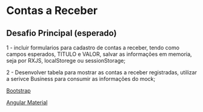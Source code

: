 # Contas a Receber

## Desafio Principal (esperado)

1 - incluir formularios para cadastro de contas a receber, tendo como campos esperados, TITULO e VALOR, salvar as informações em memoria, seja por RXJS, localStorege ou sessionStorage;

2 - Desenvolver tabela para mostrar as contas a receber registradas, utilizar a serivce Business para consumir as informações do mock;


[Bootstrap](https://getbootstrap.com/docs/4.0/layout/grid/)

[Angular Material](https://material.angular.io/components/categories)